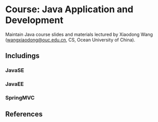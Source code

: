 # Course: Java Application and Development
Maintain Java course slides and materials lectured by Xiaodong Wang (wangxiaodong@ouc.edu.cn, CS, Ocean University of China).

## Includings
### JavaSE
### JavaEE
### SpringMVC

## References








